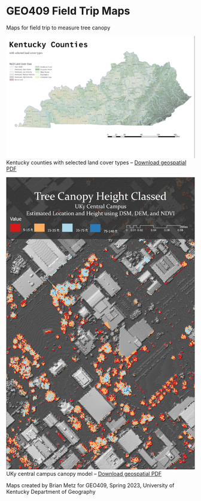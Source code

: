 # GEO409 Field Trip Maps
Maps for field trip to measure tree canopy

![Kentucky Counties](KyLandcover.jpg)   
Kentucky counties with selected land cover types – [Download geospatial PDF](KyLandcover.pdf)

![UKy Campus canopy model](TreeHeight.jpg)   
UKy central campus canopy model – [Download geospatial PDF](TreeHeight.pdf)

Maps created by Brian Metz for GEO409, Spring 2023, University of Kentucky Department of Geography